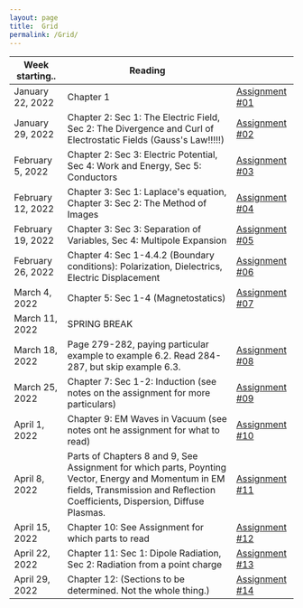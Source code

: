 ```yaml
---
layout: page
title:  Grid
permalink: /Grid/
---
```


|Week starting..   | Reading | |
|------------------|-------------------------------------------------------------------------------------------------------------------------------|---------------------------|
| January 22, 2022 | Chapter 1 | <a href='/PHY309/assignments/hw1' >Assignment \#01 |
| January 29, 2022 | Chapter 2: Sec 1: The Electric Field, Sec 2: The Divergence and Curl of Electrostatic Fields \(Gauss's Law\!\!\!\!\!\)| <a href='/PHY309/assignments/hw2' >Assignment \#02 |
| February 5, 2022 | Chapter 2: Sec 3: Electric Potential, Sec 4: Work and Energy,  Sec 5: Conductors | <a href='/PHY309/assignments/hw3' >Assignment \#03 |
| February 12, 2022 | Chapter 3: Sec 1: Laplace's equation, Chapter 3: Sec 2: The Method of Images | <a href='/PHY309/assignments/hw4' >Assignment \#04 |
| February 19, 2022 | Chapter 3: Sec 3: Separation of Variables, Sec 4: Multipole Expansion        | <a href='/PHY309/assignments/hw5' >Assignment \#05 |
| February 26, 2022 | Chapter 4: Sec 1-4.4.2 (Boundary conditions): Polarization, Dielectrics, Electric Displacement | <a href='/PHY309/assignments/hw6' >Assignment \#06 |
| March 4, 2022 | Chapter 5: Sec 1-4 (Magnetostatics) | <a href='/PHY309/assignments/hw7' >Assignment \#07 |
| March 11, 2022     | SPRING BREAK  |  |
| March 18, 2022    | Page 279-282, paying particular example to example 6.2.  Read 284- 287, but skip example 6.3. | <a href='/PHY309/assignments/hw8' >Assignment \#08 |
| March 25, 2022    | Chapter 7: Sec 1\-2: Induction (see notes on the assignment for more particulars)  | <a href='/PHY309/assignments/hw9' >Assignment \#09 |  
| April 1, 2022    | Chapter 9:  EM Waves in Vacuum (see notes ont he assignment for what to read) | <a href='/PHY309/assignments/hw10' >Assignment \#10 |  
| April 8, 2022     | Parts of Chapters 8 and 9, See Assignment for which parts,  Poynting Vector, Energy and Momentum in EM fields, Transmission and Reflection Coefficients,  Dispersion, Diffuse Plasmas.       | <a href='/PHY309/assignments/hw11' >Assignment \#11 |
| April 15, 2022    | Chapter 10: See Assignment for which parts to read | <a href='/PHY309/assignments/hw12' >Assignment \#12 | 
| April 22, 2022    | Chapter 11: Sec 1: Dipole Radiation, Sec 2: Radiation from a point charge| <a href='/PHY309/assignments/hw13' >Assignment \#13 |  
| April 29, 2022    | Chapter 12: (Sections to be determined.  Not the whole thing.)| <a href='/PHY309/assignments/hw14' >Assignment \#14 |
